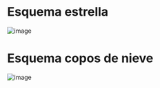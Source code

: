 # Esquema estrella
![image](https://github.com/user-attachments/assets/a69462a4-da66-4f96-a312-24e6e6dd4f07)

# Esquema copos de nieve
![image](https://github.com/user-attachments/assets/c8e4d96c-3c4d-475b-b8f6-00ca58d29853)
